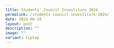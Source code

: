 ```yaml
---
title: Students’ Council Investiture 2024
permalink: /students-council-investiture-2024/
date: 2024-06-28
layout: post
description: ""
image: ""
variant: tiptap
---
```

